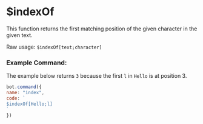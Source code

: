 # $indexOf

This function returns the first matching position of the given character in the given text.

Raw usage: `$indexOf[text;character]` 

### Example Command: 

The example below returns `3` because the first `l` in `Hello` is at position 3.

```javascript
bot.command({
name: "index",
code: `
$indexOf[Hello;l]
`
})
```

